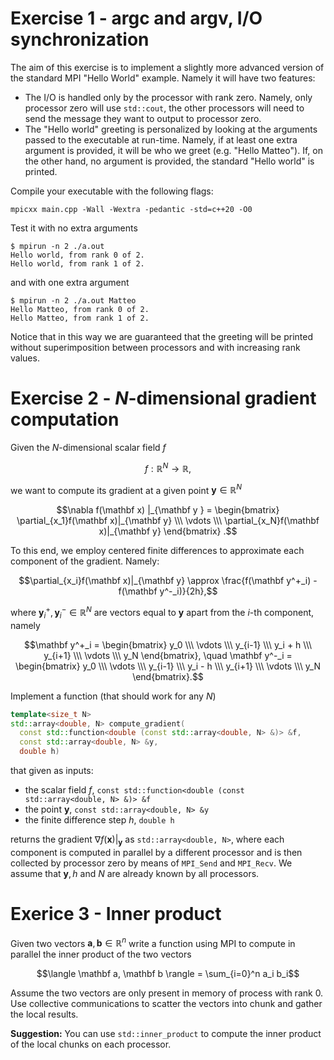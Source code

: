 # Exercise 1 - argc and argv, I/O synchronization
The aim of this exercise is to implement a slightly more advanced version of the standard MPI "Hello World" example. Namely it will have two features:
* The I/O is handled only by the processor with rank zero. Namely, only processor zero will use `std::cout`, the other processors will need to send the message they want to output to processor zero.
* The "Hello world" greeting is personalized by looking at the arguments passed to the executable at run-time. Namely, if at least one extra argument is provided, it will be who we greet (e.g. "Hello Matteo"). If, on the other hand, no argument is provided, the standard "Hello world" is printed.

Compile your executable with the following flags:
```
mpicxx main.cpp -Wall -Wextra -pedantic -std=c++20 -O0
```
Test it with no extra arguments
```
$ mpirun -n 2 ./a.out
Hello world, from rank 0 of 2.
Hello world, from rank 1 of 2.
```
and with one extra argument
```
$ mpirun -n 2 ./a.out Matteo
Hello Matteo, from rank 0 of 2.
Hello Matteo, from rank 1 of 2.
```
Notice that in this way we are guaranteed that the greeting will be printed without superimposition between processors and with increasing rank values.

# Exercise 2 - $N$-dimensional gradient computation
Given the $N$-dimensional scalar field $f$

$$f: \mathbb R^N \rightarrow \mathbb R,$$

we want to compute its gradient at a given point $\mathbf y \in \mathbb R^N$

$$\nabla f(\mathbf x) |_{\mathbf y } = 
\begin{bmatrix}
\partial_{x_1}f(\mathbf x)|_{\mathbf y} \\\ \vdots \\\ \partial_{x_N}f(\mathbf x)|_{\mathbf y}
\end{bmatrix}
.$$

To this end, we employ centered finite differences to approximate each component of the gradient. Namely:

$$\partial_{x_i}f(\mathbf x)|_{\mathbf y} \approx \frac{f(\mathbf y^+_i) - f(\mathbf y^-_i)}{2h},$$

where $\mathbf y^+_i, \mathbf y^-_i \in \mathbb R^N$ are vectors equal to $\mathbf y$ apart from the $i$-th component, namely

$$\mathbf y^+_i = 
\begin{bmatrix}
y_0 \\\ \vdots \\\ y_{i-1} \\\ y_i + h \\\ y_{i+1} \\\ \vdots \\\ y_N
\end{bmatrix},
\quad
\mathbf y^-_i =
\begin{bmatrix}
y_0 \\\ \vdots \\\ y_{i-1} \\\ y_i - h \\\ y_{i+1} \\\ \vdots \\\ y_N
\end{bmatrix}.$$

Implement a function (that should work for any $N$)
```cpp
template<size_t N>
std::array<double, N> compute_gradient(
  const std::function<double (const std::array<double, N> &)> &f,
  const std::array<double, N> &y, 
  double h)
```
that given as inputs:
* the scalar field $f$, `const std::function<double (const std::array<double, N> &)> &f`
* the point $\mathbf y$, `const std::array<double, N> &y`
* the finite difference step $h$, `double h`

returns the gradient $\nabla f(\mathbf x) |_{\mathbf y }$ as `std::array<double, N>`, where each component is computed in parallel by a different processor and is then collected by processor zero by means of `MPI_Send` and `MPI_Recv`. We assume that $\mathbf y, h$ and $N$ are already known by all processors.

# Exerice 3 - Inner product

Given two vectors $\mathbf a, \mathbf b \in \mathbb R^n$ write a function using MPI to compute in parallel the inner product of the two vectors

$$\langle \mathbf a, \mathbf b \rangle = \sum_{i=0}^n a_i b_i$$

Assume the two vectors are only present in memory of process with rank 0. Use collective communications to scatter the vectors into chunk and gather the local results. 

**Suggestion:**  You can use `std::inner_product` to compute the inner product of the local chunks on each processor.